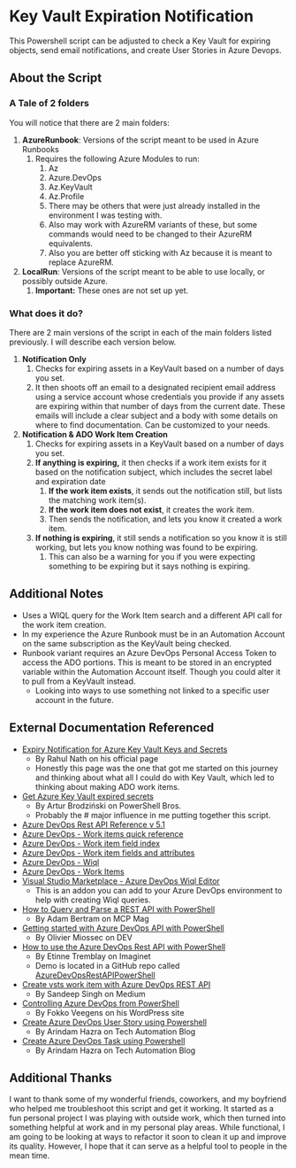 # Key Vault Expiration Notification
This Powershell script can be adjusted to check a Key Vault for expiring objects, send email notifications, and create User Stories in Azure Devops.

## About the Script
### A Tale of 2 folders
You will notice that there are 2 main folders:
1. **AzureRunbook**: Versions of the script meant to be used in Azure Runbooks
   1. Requires the following Azure Modules to run:
      1. Az
      2. Azure.DevOps
      3. Az.KeyVault
      4. Az.Profile
      5. There may be others that were just already installed in the environment I was testing with.
      6. Also may work with AzureRM variants of these, but some commands would need to be changed to their AzureRM equivalents.
      7. Also you are better off sticking with Az because it is meant to replace AzureRM.
2. **LocalRun**: Versions of the script meant to be able to use locally, or possibly outside Azure. 
   1. **Important:** These ones are not set up yet.

### What does it do?
There are 2 main versions of the script in each of the main folders listed previously. I will describe each version below.
1) **Notification Only**
   1) Checks for expiring assets in a KeyVault based on a number of days you set.
   2) It then shoots off an email to a designated recipient email address using a service account whose credentials you provide if any assets are expiring within that number of days from the current date. These emails will include a clear subject and a body with some details on where to find documentation. Can be customized to your needs.
2) **Notification & ADO Work Item Creation**
   1) Checks for expiring assets in a KeyVault based on a number of days you set.
   2) **If anything is expiring,** it then checks if a work item exists for it based on the notification subject, which includes the secret label and expiration date
      1) **If the work item exists**, it sends out the notification still, but lists the matching work item(s).
      2) **If the work item does not exist**, it creates the work item.
      3) Then sends the notification, and lets you know it created a work item.
   3) **If nothing is expiring**, it still sends a notification so you know it is still working, but lets you know nothing was found to be expiring. 
      1) This can also be a warning for you if you were expecting something to be expiring but it says nothing is expiring.

## Additional Notes
- Uses a WIQL query for the Work Item search and a different API call for the work item creation.
- In my experience the Azure Runbook must be in an Automation Account on the same subscription as the KeyVault being checked.
- Runbook variant requires an Azure DevOps Personal Access Token to access the ADO portions. This is meant to be stored in an encrypted variable within the Automation Account itself. Though you could alter it to pull from a KeyVault instead.
  - Looking into ways to use something not linked to a specific user account in the future.

## External Documentation Referenced
-  [Expiry Notification for Azure Key Vault Keys and Secrets](https://www.rahulpnath.com/blog/expiry-notification-for-azure-key-vault-keys-and-secrets/)
   -  By Rahul Nath on his official page
   -  Honestly this page was the one that got me started on this journey and thinking about what all I could do with Key Vault, which led to thinking about making ADO work items.
-  [Get Azure Key Vault expired secrets](https://www.powershellbros.com/get-azure-key-vault-expired-secrets/)
   -  By Artur Brodziński on PowerShell Bros.
   -  Probably the # major influence in me putting together this script.
- [Azure DevOps Rest API Reference v 5.1](https://docs.microsoft.com/en-us/rest/api/azure/devops/?view=azure-devops-rest-5.1)
- [Azure DevOps - Work items quick reference](https://docs.microsoft.com/en-us/azure/devops/boards/work-items/quick-ref?view=azure-devops)
- [Azure DevOps - Work item field index](https://docs.microsoft.com/en-us/azure/devops/boards/work-items/guidance/work-item-field?view=azure-devops)
- [Azure DevOps - Work item fields and attributes](https://docs.microsoft.com/en-us/azure/devops/boards/work-items/work-item-fields?view=azure-devops)
- [Azure DevOps - Wiql](https://docs.microsoft.com/en-us/rest/api/azure/devops/wit/wiql?view=azure-devops-rest-5.1)
- [Azure DevOps - Work Items](https://docs.microsoft.com/en-us/rest/api/azure/devops/wit/work%20items?view=azure-devops-rest-5.1)
- [Visual Studio Marketplace - Azure DevOps Wiql Editor](https://marketplace.visualstudio.com/items?itemName=ottostreifel.wiql-editor)
  - This is an addon you can add to your Azure DevOps environment to help with creating Wiql queries.
- [How to Query and Parse a REST API with PowerShell](https://mcpmag.com/articles/2019/04/02/parse-a-rest-api-with-powershell.aspx)
  -  By Adam Bertram on MCP Mag
-  [Getting started with Azure DevOps API with PowerShell](https://dev.to/omiossec/getting-started-with-azure-devops-api-with-powershell-59nn)
   -  By Olivier Miossec on DEV
-  [How to use the Azure DevOps Rest API with PowerShell](https://www.imaginet.com/2019/how-use-azure-devops-rest-api-with-powershell/)
   -  By Etinne Tremblay on Imaginet
   -  Demo is located in a GitHub repo called [AzureDevOpsRestAPIPowerShell](https://github.com/tegaaasolutions/AzureDevOpsRestAPIPowerShell/blob/master/Demos.ps1)
-  [Create vsts work item with Azure DevOps REST API](https://medium.com/@sandeepsinh/create-work-item-with-rest-api-in-azure-devops-28f979a12f37)
   -  By Sandeep Singh on Medium
-  [Controlling Azure DevOps from PowerShell](https://veegens.wordpress.com/2019/09/06/controlling-azure-devops-from-powershell/)
   -  By Fokko Veegens on his WordPress site
-  [Create Azure DevOps User Story using Powershell](https://arindamhazra.com/create-azure-devops-user-story-using-powershell/)
   -  By Arindam Hazra on Tech Automation Blog
-  [Create Azure DevOps Task using Powershell](https://arindamhazra.com/create-azure-devops-task-using-powershell/)
   -  By Arindam Hazra on Tech Automation Blog

## Additional Thanks
I want to thank some of my wonderful friends, coworkers, and my boyfriend who helped me troubleshoot this script and get it working. It started as a fun personal project I was playing with outside work, which then turned into something helpful at work and in my personal play areas. While functional, I am going to be looking at ways to refactor it soon to clean it up and improve its quality. However, I hope that it can serve as a helpful tool to people in the mean time.

